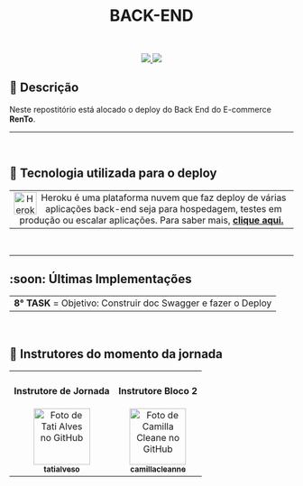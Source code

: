<h1 align="CENTER">BACK-END</h1>
   <br>

   <p align="center">
       <a href="https://github.com/RenToGen">
        <img src="https://img.shields.io/github/last-commit/RenToGen/Back-End?color=black%20&label=Ultimo%20commit&logo=github&style=flat-square"/>
        </a>
        <img src="https://img.shields.io/github/contributors/RenToGen/Back-End?color=black%20&label=Contribuidores&logo=github&style=flat-square"/>
        </p>
    
## :memo: Descrição
Neste repostitório está alocado o deploy do Back End do E-commerce **RenTo**. 
  
<hr size="3">
<br>

## :wrench: Tecnologia utilizada para o deploy
<table>
  <tr>
    <td align="center"> <img align="left" alt="Heroku" height="40" width="40" src="https://img.icons8.com/color/48/000000/heroku.png"/>
Heroku é uma plataforma nuvem que faz deploy de várias aplicações back-end seja para hospedagem, testes em produção ou escalar aplicações. Para saber mais, <a href="https://blog.geekhunter.com.br/heroku/"><b>clique aqui.</b>
 </sub>
      </a>
    </td>
  </tr>
</table>
<br>

<hr size="2">

<h2 align="left">:soon: Últimas Implementações</h2>
     
<table>
  <tr>
    <td align="left"> 
        <b>8° TASK</b></a> = Objetivo: Construir doc Swagger e fazer o Deploy
    </h5>
<br>
  </sub>
      </a>
    </td>
  </tr>
</table>
<br>



## :handshake: Instrutores do momento da jornada
<table>
  <tr>
    <td align="center">
      <h4>Instrutore de Jornada</h4>
      <a href="http://github.com/tatialveso">
        <img src="https://avatars.githubusercontent.com/u/56259137?v=4" width="100px;" alt="Foto de Tati Alves no GitHub"/><br>
        <sub>
          <b>tatialveso</b>
        </sub>
      </a>
    </td>
    <td align="center">
      <h4>Instrutore Bloco 2</h4>
      <a href="https://github.com/camillacleanne">
        <img src="https://avatars.githubusercontent.com/u/57760132?v=4" width="100px;" alt="Foto de Camilla Cleane no GitHub"/><br>
        <sub>
          <b>camillacleanne</b>
        </sub>
      </a>
    </td>
  </tr>  
</table>
<br>


